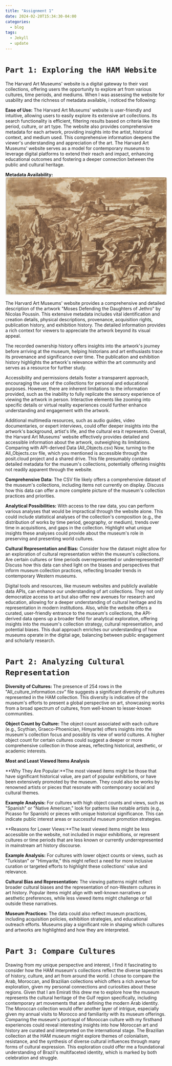 ```yaml
---
title: "Assignment 1"
date: 2024-02-20T15:34:30-04:00
categories:
  - blog
tags:
  - Jekyll
  - update
---
```


# `Part 1: Exploring the HAM Website`

The Harvard Art Museums' website is a digital gateway to their vast collections, offering users the opportunity to explore art from various cultures, time periods, and mediums. When I was assessing the website for usability and the richness of metadata available, i noticed the following:

**Ease of Use:** The Harvard Art Museums' website is user-friendly and intuitive, allowing users to easily explore its extensive art collections. Its search functionality is efficient, filtering results based on criteria like time period, culture, or art type. The website also provides comprehensive metadata for each artwork, providing insights into the artist, historical context, and medium used. This comprehensive information deepens the viewer's understanding and appreciation of the art. The Harvard Art Museums' website serves as a model for contemporary museums to leverage digital platforms to extend their reach and impact, enhancing educational outcomes and fostering a deeper connection between the public and cultural heritage.

**Metadata Availability:**
![artwork](/assets/images/artwork.png)

The Harvard Art Museums' website provides a comprehensive and detailed description of the artwork "Moses Defending the Daughters of Jethro" by Nicolas Poussin. This extensive metadata includes vital identification and creation details, physical descriptions, provenance, acquisition rights, publication history, and exhibition history. The detailed information provides a rich context for viewers to appreciate the artwork beyond its visual appeal.

The recorded ownership history offers insights into the artwork's journey before arriving at the museum, helping historians and art enthusiasts trace its provenance and significance over time. The publication and exhibition history highlights the artwork's relevance within the art community and serves as a resource for further study.

Accessibility and permissions details foster a transparent approach, encouraging the use of the collections for personal and educational purposes. However, there are inherent limitations to the information provided, such as the inability to fully replicate the sensory experience of viewing the artwork in person. Interactive elements like zooming into specific details or virtual reality experiences could further enhance understanding and engagement with the artwork.

Additional multimedia resources, such as audio guides, video documentaries, or expert interviews, could offer deeper insights into the artwork's background, artist's life, and the cultural era it represents. Overall, the Harvard Art Museums' website effectively provides detailed and accessible information about the artwork, outweighing its limitations.
Comparing with API-derived Data (All_Objects.csv)
Now, turning to the All_Objects.csv file, which you mentioned is accessible through the posit.cloud project and a shared drive. This file presumably contains detailed metadata for the museum's collections, potentially offering insights not readily apparent through the website.

**Comprehensive Data:** The CSV file likely offers a comprehensive dataset of the museum's collections, including items not currently on display. Discuss how this data can offer a more complete picture of the museum's collection practices and priorities.

**Analytical Possibilities:** With access to the raw data, you can perform various analyses that would be impractical through the website alone. This could include statistical analyses of the collection's composition (e.g., the distribution of works by time period, geography, or medium), trends over time in acquisitions, and gaps in the collection. Highlight what unique insights these analyses could provide about the museum's role in preserving and presenting world cultures.

**Cultural Representation and Bias:** Consider how the dataset might allow for an exploration of cultural representation within the museum's collections. Are certain cultures or time periods overrepresented or underrepresented? Discuss how this data can shed light on the biases and perspectives that inform museum collection practices, reflecting broader trends in contemporary Western museums.


Digital tools and resources, like museum websites and publicly available data APIs, can enhance our understanding of art collections. They not only democratize access to art but also offer new avenues for research and education, allowing for a deeper understanding of cultural heritage and its representation in modern institutions. Also, while the website offers a curated, user-friendly entrance to the museum's collections, the API-derived data opens up a broader field for analytical exploration, offering insights into the museum's collection strategy, cultural representation, and potential biases. This dual approach enriches our understanding of how museums operate in the digital age, balancing between public engagement and scholarly research.


# `Part 2: Analyzing Cultural Representation`

**Diversity of Cultures:** The presence of 254 rows in the "All_culture_information.csv" file suggests a significant diversity of cultures represented in the HAM collection. This diversity is indicative of the museum's efforts to present a global perspective on art, showcasing works from a broad spectrum of cultures, from well-known to lesser-known communities.

**Object Count by Culture:** The object count associated with each culture (e.g., Scythian, Graeco-Phoenician, Himyarite) offers insights into the museum's collection focus and possibly its view of world cultures. A higher object count for certain cultures could suggest a deeper or more comprehensive collection in those areas, reflecting historical, aesthetic, or academic interests.

**Most and Least Viewed Items Analysis**

**Why They Are Popular:**The most viewed items might be those that have significant historical value, are part of popular exhibitions, or have been extensively promoted by the museum. They could also be works by renowned artists or pieces that resonate with contemporary social and cultural themes.

**Example Analysis:** For cultures with high object counts and views, such as "Spanish" or "Native American," look for patterns like notable artists (e.g., Picasso for Spanish) or pieces with unique historical significance. This can indicate public interest areas or successful museum promotion strategies.

**Reasons for Lower Views:**The least viewed items might be less accessible on the website, not included in major exhibitions, or represent cultures or time periods that are less known or currently underrepresented in mainstream art history discourse.

**Example Analysis:** For cultures with lower object counts or views, such as "Turkistan" or "Himyarite," this might reflect a need for more inclusive curation or targeted efforts to highlight these collections' value and relevance.


**Cultural Bias and Representation:** The viewing patterns might reflect broader cultural biases and the representation of non-Western cultures in art history. Popular items might align with well-known narratives or aesthetic preferences, while less viewed items might challenge or fall outside these narratives.

**Museum Practices:** The data could also reflect museum practices, including acquisition policies, exhibition strategies, and educational outreach efforts. Museums play a significant role in shaping which cultures and artworks are highlighted and how they are interpreted.

# `Part 3: Compare Cultures`

Drawing from my unique perspective and interest, I find it fascinating to consider how the HAM museum's collections reflect the diverse tapestries of history, culture, and art from around the world. I chose to compare the Arab, Moroccan, and Brazilian collections which offers a rich avenue for exploration, given my personal connections and curiosities about these regions. Given that I am Emirati this drew me to explore how the museum represents the cultural heritage of the Gulf region specifically, including contemporary art movements that are defining the modern Arab identity. The Moroccan collection would offer another layer of intrigue, especially given my annual visits to Morocco and familiarity with its museum offerings. Comparing the museum's portrayal of Moroccan culture with my firsthand experiences could reveal interesting insights into how Moroccan art and history are curated and interpreted on the international stage. The Brazilian collection at the HAM museum might explore themes of colonialism, resistance, and the synthesis of diverse cultural influences through many forms of cultural expression. This exploration could offer me a foundational understanding of Brazil's multifaceted identity, which is marked by both celebration and struggle.



















[jekyll-docs]: https://jekyllrb.com/docs/home
[jekyll-gh]:   https://github.com/jekyll/jekyll
[jekyll-talk]: https://talk.jekyllrb.com/

